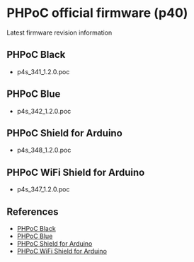 # PHPoC official firmware (p40)
Latest firmware revision information

## PHPoC Black
* p4s_341_1.2.0.poc

## PHPoC Blue
* p4s_342_1.2.0.poc

## PHPoC Shield for Arduino
* p4s_348_1.2.0.poc

## PHPoC WiFi Shield for Arduino
* p4s_347_1.2.0.poc

## References
* [PHPoC Black](http://www.phpoc.com/support/manual/p4s-341_user_manual/)
* [PHPoC Blue](http://www.phpoc.com/support/manual/p4s-342_user_manual/)
* [PHPoC Shield for Arduino](http://www.phpoc.com/support/manual/phpoc_shield_for_arduino/)
* [PHPoC WiFi Shield for Arduino](http://www.phpoc.com/support/manual/phpoc_wifi_shield_for_arduino/)
